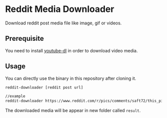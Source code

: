 # Reddit Media Downloader

Download reddit post media file like image, gif or videos.

## Prerequisite

You need to install [youtube-dl](https://github.com/ytdl-org/youtube-dl) in order to download video media.

## Usage

You can directly use the binary in this repository after cloning it.

```sh
reddit-downloader [reddit post url]

//example
reddit-downloader https://www.reddit.com/r/pics/comments/saft72/this_picture_of_emma_watson_and_harvey_weinstein/ https://www.reddit.com/r/sports/comments/sakrk1/the_49ers_upset_the_packers_after_robbie_goulds/ https://www.reddit.com/r/WhitePeopleTwitter/comments/sagpbp/this_has_got_to_change/
```

The downloaded media will be appear in new folder called ``result``.
